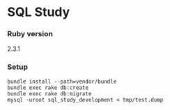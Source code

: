 # SQL Study

### Ruby version
2.3.1

### Setup

```
bundle install --path=vendor/bundle
bundle exec rake db:create
bundle exec rake db:migrate
mysql -uroot sql_study_development < tmp/test.dump
```
